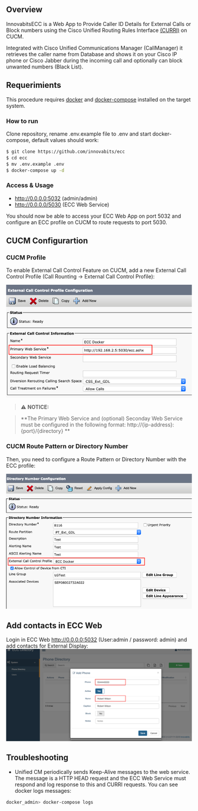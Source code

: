 
## Overview
InnovabitsECC is a Web App to Provide Caller ID Details for External Calls or Block numbers using the Cisco Unified Routing Rules Interface [(CURRI)](https://developer.cisco.com/site/curri/develop-and-test/documentation/latest-version/) on CUCM.

Integrated with Cisco Unified Communications Manager (CallManager) it retrieves the caller name from  Database and shows it on your Cisco IP phone or Cisco Jabber during the incoming call and optionally can block unwanted numbers (Black List).

## Requerimients 
This procedure requires [docker](https://docs.docker.com/engine/install/) and [docker-compose](https://docs.docker.com/compose/install/) installed on the target system.



### How to run
Clone repository, rename .env.example file to .env and start docker-compose, default values should work:

```bash
$ git clone https://github.com/innovabits/ecc
$ cd ecc
$ mv .env.example .env
$ docker-compose up -d
```

### Access & Usage
 * http://0.0.0.0:5032 (admin/admin)
 * http://0.0.0.0/5030  (ECC Web Service)

You should now be able to access your ECC Web App on port 5032 and configure an ECC profile on CUCM to route requests to port 5030.

## CUCM Configurartion

### CUCM Profile
To enable External Call Control Feature on CUCM, add a new External Call Control Profile (Call Rounting -> External Call Control Profile):

![CUCM ECC Profile](https://raw.githubusercontent.com/innovabits/ecc/master/img/cucm_ecc.png)

> :warning: **NOTICE:**

> **The Primary Web Service and (optional) Seconday Web Service must be configured in the following format: http://{ip-address}:{port}/{directory} **
 
 ### CUCM Route Pattern or Directory Number
 Then, you need to configure a Route Pattern or Directory Number with the ECC profile:

 ![CUCM Directory Number](https://raw.githubusercontent.com/innovabits/ecc/master/img/cucm_dn.png)


## Add contacts in ECC Web
Login in ECC Web http://0.0.0.0:5032 (User:admin / password: admin) and add contacts for External Display:
![Add Phone](https://raw.githubusercontent.com/innovabits/ecc/master/img/ecc_phone.png)

## Troubleshooting 
- Unified CM periodically sends Keep-Alive messages to the web service. The message is a HTTP HEAD request and the ECC Web Service must respond and log response to this and CURRI requests. You can see docker logs messages:

```bash
docker_admin> docker-compose logs
```

  




